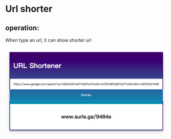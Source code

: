  # Url shorter  

## operation: 
When type an url, it can show shorter url

![1](https://github.com/LawrenceGao0224/django_urlshorter/blob/main/picture.png)
